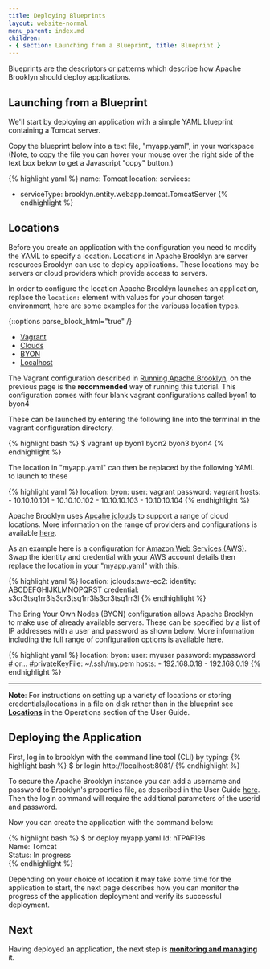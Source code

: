 ```yaml
---
title: Deploying Blueprints
layout: website-normal
menu_parent: index.md
children:
- { section: Launching from a Blueprint, title: Blueprint } 
---
```


Blueprints are the descriptors or patterns which describe how Apache Brooklyn should deploy applications.

## Launching from a Blueprint

We'll start by deploying an application with a simple YAML blueprint containing a Tomcat server.

Copy the blueprint below into a text file, "myapp.yaml", in your workspace (Note, to copy the file you can
hover your mouse over the right side of the text box below to get a Javascript "copy" button.)

{% highlight yaml %}
name: Tomcat
location:
services:
- serviceType: brooklyn.entity.webapp.tomcat.TomcatServer
{% endhighlight %}


## Locations

Before you create an application with the configuration you need to modify the YAML to specify a location. Locations in Apache Brooklyn are server resources Brooklyn can use to deploy applications. These locations may be servers or cloud providers which provide access to servers. 

In order to configure the location Apache Brooklyn launches an application, replace the ```location:``` element with values for your chosen target environment, here are some examples for the variouss location types.

{::options parse_block_html="true" /}

<ul class="nav nav-tabs">
    <li class="active impl-1-tab"><a data-target="#impl-1, .impl-1-tab" data-toggle="tab" href="#">Vagrant</a></li>
    <li class="impl-2-tab"><a data-target="#impl-2, .impl-2-tab" data-toggle="tab" href="#">Clouds</a></li>
    <li class="impl-3-tab"><a data-target="#impl-3, .impl-3-tab" data-toggle="tab" href="#">BYON</a></li>
    <li class="impl-4-tab"><a data-target="#impl-4, .impl-4-tab" data-toggle="tab" href="#">Localhost</a></li>
</ul>

<div class="tab-content">
<div id="impl-1" class="tab-pane fade in active">

The Vagrant configuration described in [Running Apache Brooklyn](./running.html), on the previous page is the **recommended** way of running this tutorial. This configuration comes with four blank vagrant configurations called byon1 to byon4

These can be launched by entering the following line into the terminal in the vagrant configuration directory.

{% highlight bash %}
 $ vagrant up byon1 byon2 byon3 byon4
{% endhighlight %}

The location in "myapp.yaml" can then be replaced by the following YAML to launch to these

{% highlight yaml %}
location:
  byon:
    user: vagrant
    password: vagrant
    hosts:
      - 10.10.10.101
      - 10.10.10.102
      - 10.10.10.103
      - 10.10.10.104
{% endhighlight %}

</div>
<div id="impl-2" class="tab-pane fade">

Apache Brooklyn uses [Apcahe jclouds](http://jclouds.apache.org/) to support a range of cloud locations. More information on the range of providers and configurations is available [here](../ops/locations/#clouds).

As an example here is a configuration for [Amazon Web Services (AWS)](http://www.aws.amazon.com). Swap the identity and credential with your AWS account details then replace the location in your "myapp.yaml" with this.

{% highlight yaml %}
location:
  jclouds:aws-ec2:
    identity: ABCDEFGHIJKLMNOPQRST
    credential: s3cr3tsq1rr3ls3cr3tsq1rr3ls3cr3tsq1rr3l
{% endhighlight %}

</div>
<div id="impl-3" class="tab-pane fade">

The Bring Your Own Nodes (BYON) configuration allows Apache Brooklyn to make use of already available servers. These can be specified by a list of IP addresses with a user and password as shown below. More information including the full range of configuration options is available [here](../ops/locations/#byon). 

{% highlight yaml %}
location:
  byon:
    user: myuser
    password: mypassword
    # or...
    #privateKeyFile: ~/.ssh/my.pem
    hosts:
    - 192.168.0.18
    - 192.168.0.19
{% endhighlight %}

</div>
<div id="impl-4" class="tab-pane fade">

</div>
</div>

---

**Note**: For instructions on setting up a variety of locations or storing credentials/locations in a file on disk rather than in the blueprint see __[Locations](../ops/locations)__ in the Operations section of the User Guide.

## Deploying the Application

First, log in to brooklyn with the command line tool (CLI) by typing:
{% highlight bash %}
$ br login http://localhost:8081/
{% endhighlight %}

To secure the Apache Brooklyn instance you can add a username and password to Brooklyn's properties file, as described in the User Guide [here](../ops/brooklyn_properties.html). 
Then the login command will require the additional parameters of the userid and password.

Now you can create the application with the command below:

{% highlight bash %}
$ br deploy myapp.yaml
Id:       hTPAF19s   
Name:     Tomcat   
Status:   In progress   
{% endhighlight %}

Depending on your choice of location it may take some time for the application to start, the next page describes how 
you can monitor the progress of the application deployment and verify its successful deployment.

## Next

Having deployed an application, the next step is **[monitoring and managing](managing.html)** it.
